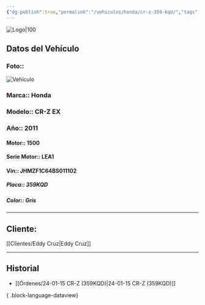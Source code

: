 ```yaml
---
{"dg-publish":true,"permalink":"/vehiculos/honda/cr-z-359-kqd/","tags":["Honda"]}
---
```


![Logo|100](https://lh3.googleusercontent.com/drive-viewer/AEYmBYSpcK6uqBUJHU1Zm8MP7HBK8KT1E9hSR1Ft4JQwDPtpQiFoL4c1ncHqULCwO1olD-1WG5Kk9U-jh7jaZPXfqyxL0-aeRg=s1600)

## Datos del Vehículo 
### Foto:: 
![Vehículo](https://lh3.googleusercontent.com/drive-viewer/AEYmBYRDsmrR7BvVtTpYWHwfbxNrWBlho9ZH-OLFUA84lBOqaiT7NQKtzROIOZVtkZ12lmCJzVYtqBLaUKGormMDwngKwc2j=s1600)

### Marca:: Honda
### Modelo:: CR-Z EX
### Año:: 2011
#### Motor:: 1500
#### Serie Motor:: LEA1
#### Vin:: JHMZF1C64BS011102
##### Placa:: 359KQD
##### Color:: Gris
---

## Cliente:

[[Clientes/Eddy Cruz\|Eddy Cruz]]

---

## Historial

- [[Órdenes/24-01-15 CR-Z (359KQD)\|24-01-15 CR-Z (359KQD)]]

{ .block-language-dataview} 